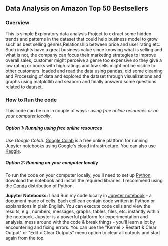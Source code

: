 ## Data Analysis on Amazon Top 50 Bestsellers

### Overview

This is simple Exploratory data analysis Project to extract some hidden trends and patterns in the dataset that could help business model to grow such as best selling genres,Relationship between price and user rating etc. Such insights have a great business value since knowing what is selling and what is not, the company can focus their marketing strategies to improve overall sales, customer might perceive a genre too expensive so they give a low rating or books with high ratings and low sells might not be visible to other customers. loaded and read the data using pandas, did some cleaning and Processing of data and explored the dataset through visualizations and graphs using matplotlib and seaborn and finally answerd some questions related to dataset.

### How to Run the code

This code can be run in couple of ways : *using free online resources or on your computer locally*.

#####  Option 1: Running using free online resources 

Use *Google Colab*. [Google Colab](https://colab.research.google.com/) is a free online platform for running Jupyter notebooks using Google's cloud infrastructure. You can also use [Kaggle](https://www.kaggle.com).

##### Option 2: Running on your computer locally

To run the code on your computer locally, you'll need to set up [Python](https://www.python.org/), download the notebook and install the required libraries. I recommend using the [Conda](https://docs.conda.io/projects/conda/en/latest/user-guide/install/) distribution of Python. 

**Jupyter Notebooks:** I had Run my code locally in [Jupyter notebook](https://jupyter.org/) - a document made of cells. Each cell can contain code written in Python or explanations in plain English. You can execute code cells and view the results, e.g., numbers, messages, graphs, tables, files, etc. instantly within the notebook. Jupyter is a powerful platform for experimentation and analysis. mess around with the code & break things - you'll learn a lot by encountering and fixing errors. You can use the "Kernel > Restart & Clear Output" or "Edit > Clear Outputs" menu option to clear all outputs and start again from the top.



